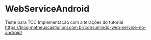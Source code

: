 # WebServiceAndroid
Teste para TCC
Implementação com alterações do tutorial https://blog.matheuscastiglioni.com.br/consumindo-web-service-no-android/
